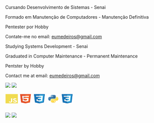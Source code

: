 Cursando Desenvolvimento de Sistemas - Senai

Formado em  Manutenção de Computadores - Manutenção Definitiva

Pentester por Hobby

Contate-me no email: eumedeiros@gmail.com

Studying Systems Development - Senai

Graduated in Computer Maintenance - Permanent Maintenance

Pentster by Hobby

Contact me at email: eumedeiros@gmail.com

<div>
<a href-"https://github.com/MedeirosCode">
<img heigh-"180cm" src="https://github-readme-stats.vercel.app/api?username=MedeirosCode&show_icons=true&theme=radical&include_all_commits=true&count_public=true"/>
<img heigh-"180cm" src="https://github-readme-stats.vercel.app/api/top-langs/?username=MedeirosCode&layout=compact&langs_count=168&theme=dracula"/>
</div>
  

<div style="display: inline_block"><br>
  <img align="center" alt="vini-Js" height="30" width="40" src="https://raw.githubusercontent.com/devicons/devicon/master/icons/javascript/javascript-plain.svg">
  <img align="center" alt="vini-HTML" height="30" width="40" src="https://raw.githubusercontent.com/devicons/devicon/master/icons/html5/html5-original.svg">
  <img align="center" alt="vini-CSS" height="30" width="40" src="https://raw.githubusercontent.com/devicons/devicon/master/icons/css3/css3-original.svg">
  <img align="center" alt="vini-Python" height="30" width="40" src="https://raw.githubusercontent.com/devicons/devicon/master/icons/python/python-original.svg">
  <img align="center" alt="vini-CSS" height="30" width="40" src="https://raw.githubusercontent.com/devicons/devicon/master/icons/css3/css3-original.svg">
</div>
  
  ##
 
<div> 
  
  <a href="https://instagram.com/eu_vimedeiros" target="_blank"><img src="https://img.shields.io/badge/-Instagram-%23E4405F?style=for-the-badge&logo=instagram&logoColor=white" target="_blank"></a>
 	<a href = "mailto:eumedeiros@gmail.com"><img src="https://img.shields.io/badge/-Gmail-%23333?style=for-the-badge&logo=gmail&logoColor=white" target="_blank"></a>

  
</div>



